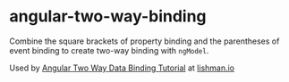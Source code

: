 # angular-two-way-binding

Combine the square brackets of property binding and the parentheses of event binding 
to create two-way binding with `ngModel`.

Used by [Angular Two Way Data Binding Tutorial](http://lishman.io/angular-2-two-way-binding) at [lishman.io](http://lishman.io)
